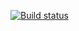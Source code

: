 [![Build status](https://ci.appveyor.com/api/projects/status/26fpn35rgwgct8me?svg=true)](https://ci.appveyor.com/project/unicornfraaa/patterns-testmode)
